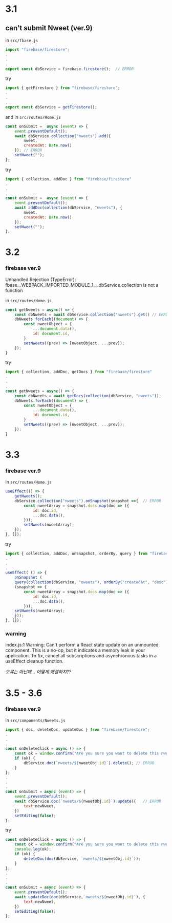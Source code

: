 # 3.1

## can't submit Nweet (ver.9)

in `src/fbase.js`

``` javascript
import "firebase/firestore";
.
.
.
export const dbService = firebase.firestore();  // ERROR
```

try

``` javascript
import { getFirestore } from "firebase/firestore";
.
.
.
export const dbService = getFirestore();
```

and in `src/routes/Home.js`

``` javascript
const onSubmit =  async (event) => {
    event.preventDefault();
    await dbService.collection("nweets").add({
        nweet,
        createdAt: Date.now()
    }); // ERROR
    setNweet("");
};
```

try

``` javascript
import { collection, addDoc } from "firebase/firestore"
.
.
.
const onSubmit =  async (event) => {
    event.preventDefault();
    await addDoc(collection(dbService, "nweets"), {
        nweet,
        createdAt: Date.now()
    });
    setNweet("");
};
```



# 3.2

### firebase ver.9

Unhandled Rejection (TypeError): fbase__WEBPACK_IMPORTED_MODULE_1__.dbService.collection is not a function

in `src/routes/Home.js`

``` javascript
const getNweets = async() => {
    const dbNweets = await dbService.collection("nweets").get() // ERROR
    dbNweets.forEach((document) => {
        const nweetObject = {
            ...document.data(),
            id: document.id,
        }
        setNweets((prev) => [nweetObject, ...prev]);
    });
}
```

try 

``` javascript
import { collection, addDoc, getDocs } from "firebase/firestore"
.
.
.
const getNweets = async() => {
    const dbNweets = await getDocs(collection(dbService, "nweets"));    // THIS LINE
    dbNweets.forEach((document) => {
        const nweetObject = {
            ...document.data(),
            id: document.id,
        }
        setNweets((prev) => [nweetObject, ...prev]);
    });
}
```



# 3.3

### firebase ver.9

in `src/routes/Home.js`

``` javascript
useEffect(() => {
    getNweets();
    dbService.collection("nweets").onSnapshot(snapshot =>{  // ERROR
        const nweetArray = snapshot.docs.map(doc => ({
            id: doc.id,
            ...doc.data(),
        }));
        setNweets(nweetArray);
    });
}, []);
```

try

``` javascript
import { collection, addDoc, onSnapshot, orderBy, query } from "firebase/firestore";
.
.
.
useEffect( () => {
    onSnapshot (
    query(collection(dbService, "nweets"), orderBy("createdAt", "desc")),
    (snapshot => {
        const nweetArray = snapshot.docs.map(doc => ({
            id: doc.id,
            ...doc.data(),
        }));
    setNweets(nweetArray);
    }));
}, []);
```



### warning

index.js:1 Warning: Can't perform a React state update on an unmounted component. This is a no-op, but it indicates a memory leak in your application. To fix, cancel all subscriptions and asynchronous tasks in a useEffect cleanup function.

*오류는 아닌데... 어떻게 해결하지??*



# 3.5 - 3.6

### firebase ver.9

in `src/components/Nweets.js`

``` javascript
import { doc, deleteDoc, updateDoc } from "firebase/firestore";
.
.
.
const onDeleteClick = async () => {
    const ok = window.confirm("Are you sure you want to delete this nweet?");
    if (ok) {
        dbService.doc(`nweets/${nweetObj.id}`).delete(); // ERROR
    }
};
.
.
.
const onSubmit = async (event) => {
    event.preventDefault();
    await dbService.doc(`nweets/${nweetObj.id}`).update({   // ERROR
        text:newNweet,
    })
    setEditing(false);
};
```

try 

``` javascript
const onDeleteClick = async () => {
    const ok = window.confirm("Are you sure you want to delete this nweet?");
    console.log(ok);
    if (ok) {
        deleteDoc(doc(dbService, `nweets/${nweetObj.id}`));
    }
};
.
.
.
const onSubmit = async (event) => {
    event.preventDefault();
    await updateDoc(doc(dbService,`nweets/${nweetObj.id}`), {
        text:newNweet,
    })
    setEditing(false);
};
```